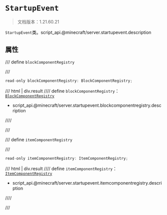 # `StartupEvent`

> 文档版本：1.21.60.21

`StartupEvent`类。script_api.@minecraft/server.startupevent.description

## 属性

/// define
`blockComponentRegistry`


///

```js
read-only blockComponentRegistry: BlockComponentRegistry;
```

/// html | div.result
//// define
`blockComponentRegistry`：[`BlockComponentRegistry`](./blockcomponentregistry.md)

- script_api.@minecraft/server.startupevent.blockcomponentregistry.description


////

///


/// define
`itemComponentRegistry`


///

```js
read-only itemComponentRegistry: ItemComponentRegistry;
```

/// html | div.result
//// define
`itemComponentRegistry`：[`ItemComponentRegistry`](./itemcomponentregistry.md)

- script_api.@minecraft/server.startupevent.itemcomponentregistry.description


////

///

